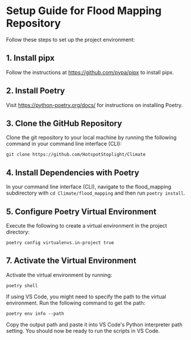 # Setup Guide for Flood Mapping Repository

Follow these steps to set up the project environment:

## 1. Install pipx
Follow the instructions at https://github.com/pypa/pipx to install pipx.

## 2. Install Poetry
Visit https://python-poetry.org/docs/ for instructions on installing Poetry.

## 3. Clone the GitHub Repository
Clone the git repository to your local machine by running the following command in your command line interface (CLI):

`git clone https://github.com/HotspotStoplight/Climate`

## 4. Install Dependencies with Poetry

In your command line interface (CLI), navigate to the flood_mapping subdirectory with `cd Climate/flood_mapping` and then run `poetry install`.


## 5. Configure Poetry Virtual Environment
Execute the following to create a virtual environment in the project directory:

`poetry config virtualenvs.in-project true`

## 7. Activate the Virtual Environment
Activate the virtual environment by running:

`poetry shell`

If using VS Code, you might need to specify the path to the virtual environment. Run the following command to get the path:

`poetry env info --path`

Copy the output path and paste it into VS Code's Python interpreter path setting. You should now be ready to run the scripts in VS Code.
